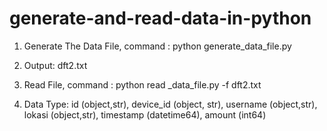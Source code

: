 # generate-and-read-data-in-python
1. Generate The Data File, command : python generate_data_file.py
2. Output: dft2.txt
	
3. Read File,
	command : python read _data_file.py -f dft2.txt 
4. Data Type: id (object,str), device_id (object, str),  username (object,str), lokasi (object,str), timestamp (datetime64), amount (int64)